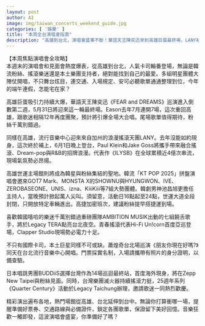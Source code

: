 ```yaml
---
layout: post
author: AI
image: img/taiwan_concerts_weekend_guide.jpg
categories: [ '娛樂' ]
title: "本周全台演唱會指南"
description: "高雄到台北，演唱會盛事不斷！華語天王陳奕迅來到高雄巨蛋最終場，LANY補償去年的遺憾浪漫開唱，韓流盛宴「KT POP 2025」大咖團體與男神池昌旭壓軸台上。台北同步有韓國嘻哈大軍AMBITION MUSIK、青春搖滾Hi-Fi Un!corn燃炸現場，本土音樂人蕭煌奇與樂團滅火器分別在北中獻藝，BUDDiiS日本男團首來台會粉絲。全台音樂盛典引爆連假，交通規劃、進場細節與必聽歌單一次蒐羅，讓你狂歡零遺漏！"
---
```

【本周焦點演唱會全攻略】  
本週末的演唱會和見面會熱度爆表，從高雄到台北，人氣卡司輪番登場，無論是韓流粉絲、搖滾樂迷還是本土樂團支持者，絕對能找到自己的最愛。多組明星團體大陣仗開唱，不只舞台炫目，連交通、入場規定、安可必聽歌單通通整理到位，今年的端午連假，怎能宅在家？

高雄巨蛋吸引力持續大爆，華語天王陳奕迅《FEAR and DREAMS》巡演進入倒數第二週，5月31日將迎來這一輪最終場。Eason去年7月連開7場，這次重回高雄，跟歌迷相隔12年再度團聚，預計將引爆全場大合唱。尾場歌單值得期待，粉絲千萬別錯過。  

同樣在高雄，流行音樂中心迎來來自加州的浪漫搖滾天團LANY。去年沒能如約現身，這次終於補上，6月1日晚上登台，Paul Klein和Jake Goss將攜手帶來融合搖滾、Dream-pop與R&B的招牌浪漫。代表作《ILYSB》在全球累積近4億次串流，現場氣氛勢必昂揚。

高雄世運主場館則將成為韓星與粉絲集結的聖地。韓流「KT POP 2025」拼盤演唱會邀來GOT7 Mark、MONSTA X的SHOWNU與HYUNGWON、IVE、ZEROBASEONE、UNIS、izna、KiiiKiii等7組大勢團體。韓劇男神池昌旭更擔任主持人，當晚預計掀起萬人尖叫。須留意，活動日16點起至24點，世運大道全段封閉，只開放特定車輛進出。高捷加密班次，建議粉絲提早搭捷運到場。

喜歡韓國嘻哈的樂迷千萬別錯過重磅團隊AMBITION MUSIK出動的七組饒舌歌手，將於Legacy TERA點亮台北夜空。青春搖滾代表Hi-Fi Un!corn首度亞巡登場，Clapper Studio現場勢必電力十足。

不只有國際卡司，本土巨星同樣不可或缺。蕭煌奇台北場巡演《朋友你現在好嗎?》同天在台北流行音樂中心開唱。門票採實名制，入場請攜帶有照片的身分證明，以備查驗。

日本唱跳男團BUDDiiS選擇台灣作為14場巡迴最終站，首度海外現身，將在Zepp New Taipei與粉絲見面。同時，台灣樂團滅火器持續搖滾力挺，25週年系列《Quarter Century》活動於Legacy Taichung辦理，邀請歌迷一同熱烈歡慶。

精彩演出遍布各地，熱門場館從高雄、台北延伸到台中。無論你打算衝哪一場，提醒準備好票券、交通路線與必備證件，鎖定各團歌單，保證留下美好回憶。音樂狂歡一觸即發，這波演唱會盛宴，你準備好了嗎？